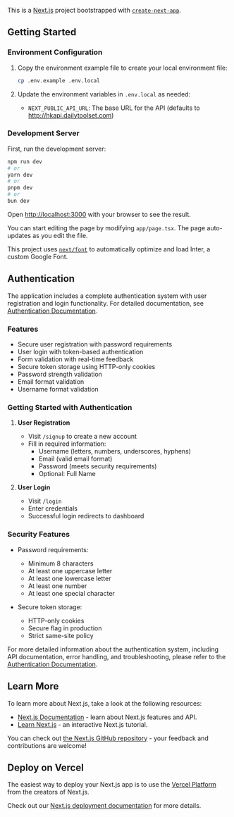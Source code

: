This is a [Next.js](https://nextjs.org/) project bootstrapped with [`create-next-app`](https://github.com/vercel/next.js/tree/canary/packages/create-next-app).

## Getting Started

### Environment Configuration

1. Copy the environment example file to create your local environment file:
   ```bash
   cp .env.example .env.local
   ```

2. Update the environment variables in `.env.local` as needed:
   - `NEXT_PUBLIC_API_URL`: The base URL for the API (defaults to http://hkapi.dailytoolset.com)

### Development Server

First, run the development server:

```bash
npm run dev
# or
yarn dev
# or
pnpm dev
# or
bun dev
```

Open [http://localhost:3000](http://localhost:3000) with your browser to see the result.

You can start editing the page by modifying `app/page.tsx`. The page auto-updates as you edit the file.

This project uses [`next/font`](https://nextjs.org/docs/basic-features/font-optimization) to automatically optimize and load Inter, a custom Google Font.

## Authentication

The application includes a complete authentication system with user registration and login functionality. For detailed documentation, see [Authentication Documentation](./docs/authentication.md).

### Features

- Secure user registration with password requirements
- User login with token-based authentication
- Form validation with real-time feedback
- Secure token storage using HTTP-only cookies
- Password strength validation
- Email format validation
- Username format validation

### Getting Started with Authentication

1. **User Registration**
   - Visit `/signup` to create a new account
   - Fill in required information:
     - Username (letters, numbers, underscores, hyphens)
     - Email (valid email format)
     - Password (meets security requirements)
     - Optional: Full Name

2. **User Login**
   - Visit `/login`
   - Enter credentials
   - Successful login redirects to dashboard

### Security Features

- Password requirements:
  - Minimum 8 characters
  - At least one uppercase letter
  - At least one lowercase letter
  - At least one number
  - At least one special character

- Secure token storage:
  - HTTP-only cookies
  - Secure flag in production
  - Strict same-site policy

For more detailed information about the authentication system, including API documentation, error handling, and troubleshooting, please refer to the [Authentication Documentation](./docs/authentication.md).

## Learn More

To learn more about Next.js, take a look at the following resources:

- [Next.js Documentation](https://nextjs.org/docs) - learn about Next.js features and API.
- [Learn Next.js](https://nextjs.org/learn) - an interactive Next.js tutorial.

You can check out [the Next.js GitHub repository](https://github.com/vercel/next.js/) - your feedback and contributions are welcome!

## Deploy on Vercel

The easiest way to deploy your Next.js app is to use the [Vercel Platform](https://vercel.com/new?utm_medium=default-template&filter=next.js&utm_source=create-next-app&utm_campaign=create-next-app-readme) from the creators of Next.js.

Check out our [Next.js deployment documentation](https://nextjs.org/docs/deployment) for more details.
